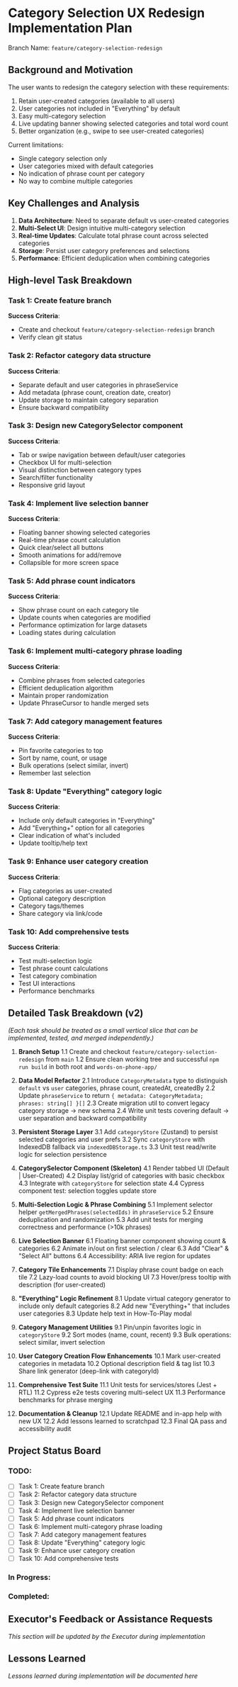 # Category Selection UX Redesign Implementation Plan

Branch Name: `feature/category-selection-redesign`

## Background and Motivation

The user wants to redesign the category selection with these requirements:
1. Retain user-created categories (available to all users)
2. User categories not included in "Everything" by default
3. Easy multi-category selection
4. Live updating banner showing selected categories and total word count
5. Better organization (e.g., swipe to see user-created categories)

Current limitations:
- Single category selection only
- User categories mixed with default categories
- No indication of phrase count per category
- No way to combine multiple categories

## Key Challenges and Analysis

1. **Data Architecture**: Need to separate default vs user-created categories
2. **Multi-Select UI**: Design intuitive multi-category selection
3. **Real-time Updates**: Calculate total phrase count across selected categories
4. **Storage**: Persist user category preferences and selections
5. **Performance**: Efficient deduplication when combining categories

## High-level Task Breakdown

### Task 1: Create feature branch
**Success Criteria**: 
- Create and checkout `feature/category-selection-redesign` branch
- Verify clean git status

### Task 2: Refactor category data structure
**Success Criteria**:
- Separate default and user categories in phraseService
- Add metadata (phrase count, creation date, creator)
- Update storage to maintain category separation
- Ensure backward compatibility

### Task 3: Design new CategorySelector component
**Success Criteria**:
- Tab or swipe navigation between default/user categories
- Checkbox UI for multi-selection
- Visual distinction between category types
- Search/filter functionality
- Responsive grid layout

### Task 4: Implement live selection banner
**Success Criteria**:
- Floating banner showing selected categories
- Real-time phrase count calculation
- Quick clear/select all buttons
- Smooth animations for add/remove
- Collapsible for more screen space

### Task 5: Add phrase count indicators
**Success Criteria**:
- Show phrase count on each category tile
- Update counts when categories are modified
- Performance optimization for large datasets
- Loading states during calculation

### Task 6: Implement multi-category phrase loading
**Success Criteria**:
- Combine phrases from selected categories
- Efficient deduplication algorithm
- Maintain proper randomization
- Update PhraseCursor to handle merged sets

### Task 7: Add category management features
**Success Criteria**:
- Pin favorite categories to top
- Sort by name, count, or usage
- Bulk operations (select similar, invert)
- Remember last selection

### Task 8: Update "Everything" category logic
**Success Criteria**:
- Include only default categories in "Everything"
- Add "Everything+" option for all categories
- Clear indication of what's included
- Update tooltip/help text

### Task 9: Enhance user category creation
**Success Criteria**:
- Flag categories as user-created
- Optional category description
- Category tags/themes
- Share category via link/code

### Task 10: Add comprehensive tests
**Success Criteria**:
- Test multi-selection logic
- Test phrase count calculations
- Test category combination
- Test UI interactions
- Performance benchmarks

## Detailed Task Breakdown (v2)
_(Each task should be treated as a small vertical slice that can be implemented, tested, and merged independently.)_

1. **Branch Setup**
   1.1 Create and checkout `feature/category-selection-redesign` from `main`
   1.2 Ensure clean working tree and successful `npm run build` in both root and `words-on-phone-app/`

2. **Data Model Refactor**
   2.1 Introduce `CategoryMetadata` type to distinguish `default` vs `user` categories, phrase count, createdAt, createdBy
   2.2 Update `phraseService` to return `{ metadata: CategoryMetadata; phrases: string[] }[]`
   2.3 Create migration util to convert legacy category storage → new schema
   2.4 Write unit tests covering default → user separation and backward compatibility

3. **Persistent Storage Layer**
   3.1 Add `categoryStore` (Zustand) to persist selected categories and user prefs
   3.2 Sync `categoryStore` with IndexedDB fallback via `indexedDBStorage.ts`
   3.3 Unit test read/write logic for selection persistence

4. **CategorySelector Component (Skeleton)**
   4.1 Render tabbed UI (Default | User-Created)
   4.2 Display list/grid of categories with basic checkbox
   4.3 Integrate with `categoryStore` for selection state
   4.4 Cypress component test: selection toggles update store

5. **Multi-Selection Logic & Phrase Combining**
   5.1 Implement selector helper `getMergedPhrases(selectedIds)` in `phraseService`
   5.2 Ensure deduplication and randomization
   5.3 Add unit tests for merging correctness and performance (>10k phrases)

6. **Live Selection Banner**
   6.1 Floating banner component showing count & categories
   6.2 Animate in/out on first selection / clear
   6.3 Add "Clear" & "Select All" buttons
   6.4 Accessibility: ARIA live region for updates

7. **Category Tile Enhancements**
   7.1 Display phrase count badge on each tile
   7.2 Lazy-load counts to avoid blocking UI
   7.3 Hover/press tooltip with description (for user-created)

8. **"Everything" Logic Refinement**
   8.1 Update virtual category generator to include only default categories
   8.2 Add new "Everything+" that includes user categories
   8.3 Update help text in How-To-Play modal

9. **Category Management Utilities**
   9.1 Pin/unpin favorites logic in `categoryStore`
   9.2 Sort modes (name, count, recent)
   9.3 Bulk operations: select similar, invert selection

10. **User Category Creation Flow Enhancements**
    10.1 Mark user-created categories in metadata
    10.2 Optional description field & tag list
    10.3 Share link generator (deep-link with categoryId)

11. **Comprehensive Test Suite**
    11.1 Unit tests for services/stores (Jest + RTL)
    11.2 Cypress e2e tests covering multi-select UX
    11.3 Performance benchmarks for phrase merging

12. **Documentation & Cleanup**
    12.1 Update README and in-app help with new UX
    12.2 Add lessons learned to scratchpad
    12.3 Final QA pass and accessibility audit

## Project Status Board

### TODO:
- [ ] Task 1: Create feature branch
- [ ] Task 2: Refactor category data structure
- [ ] Task 3: Design new CategorySelector component
- [ ] Task 4: Implement live selection banner
- [ ] Task 5: Add phrase count indicators
- [ ] Task 6: Implement multi-category phrase loading
- [ ] Task 7: Add category management features
- [ ] Task 8: Update "Everything" category logic
- [ ] Task 9: Enhance user category creation
- [ ] Task 10: Add comprehensive tests

### In Progress:

### Completed:

## Executor's Feedback or Assistance Requests

_This section will be updated by the Executor during implementation_

## Lessons Learned

_Lessons learned during implementation will be documented here_ 